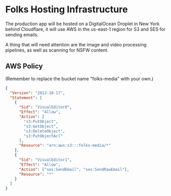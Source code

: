 # Folks Hosting Infrastructure

The production app will be hosted on a DigitalOcean Droplet in New York behind Cloudflare, it will use AWS in the us-east-1 region for S3 and SES for sending emails.

A thing that will need attention are the image and video processing pipelines, as well as scanning for NSFW content.

## AWS Policy

(Remember to replace the bucket name "folks-media" with your own.)

```json
{
  "Version": "2012-10-17",
  "Statement": [
    {
      "Sid": "VisualEditor0",
      "Effect": "Allow",
      "Action": [
        "s3:PutObject",
        "s3:GetObject",
        "s3:DeleteObject",
        "s3:PutObjectAcl"
      ],
      "Resource": "arn:aws:s3:::folks-media/*"
    },
    {
      "Sid": "VisualEditor1",
      "Effect": "Allow",
      "Action": ["ses:SendEmail", "ses:SendRawEmail"],
      "Resource": "*"
    }
  ]
}
```
